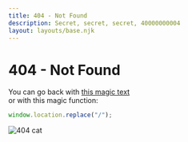 ```yaml
---
title: 404 - Not Found
description: Secret, secret, secret, 40000000004
layout: layouts/base.njk
---
```


<h1>404 - Not Found</h1>

You can go back with [this magic text](/)\
or with this magic function:

```js
window.location.replace("/");
```

![404 cat](https://http.cat/404)
